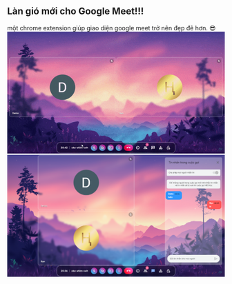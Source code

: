 ## Làn gió mới cho Google Meet!!!
một chrome extension giúp giao diện google meet trở nên đẹp đẽ hơn. 😎
<img src='./demo/demo.gif'>
<img src="./demo/img.png">